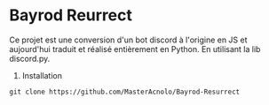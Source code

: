 # Bayrod Reurrect

Ce projet est une conversion d'un bot discord à l'origine en JS et aujourd'hui traduit et réalisé entièrement en Python. En utilisant la lib discord.py. 

1. Installation
```
git clone https://github.com/MasterAcnolo/Bayrod-Resurrect
```